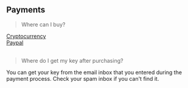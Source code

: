 ## Payments

> Where can I buy?

[Cryptocurrency](https://veggie.mysellix.io/product/celery-subscription) <br />
[Paypal](https://celerypaypal.mysellix.io/product/celery-7-day-key-paypal)
<br /><br />

> Where do I get my key after purchasing?

You can get your key from the email inbox that you entered during the payment process. Check your spam inbox if you can't find it.
